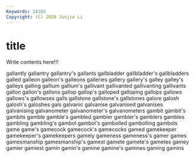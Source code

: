```yaml
---
Keywords: 14102
Copyright: (C) 2020 Junjie Li
---
```


# title

Write contents here!!!

gallantly
gallantry 
gallantry's 
gallants 
gallbladder 
gallbladder's 
gallbladders 
galled 
galleon 
galleon's 
galleons
galleries 
gallery 
gallery's 
galley 
galley's 
galleys 
galling 
gallium 
gallium's 
gallivant
gallivanted 
gallivanting 
gallivants 
gallon 
gallon's 
gallons 
gallop 
gallop's 
galloped 
galloping
gallops 
gallows 
gallows's 
gallowses 
galls 
gallstone 
gallstone's 
gallstones 
galore 
galosh
galosh's 
galoshes 
gals 
galvanic 
galvanise 
galvanised 
galvanises 
galvanising 
galvanometer 
galvanometer's
galvanometers 
gambit 
gambit's 
gambits 
gamble 
gamble's 
gambled 
gambler 
gambler's 
gamblers
gambles 
gambling 
gambling's 
gambol 
gambol's 
gambolled 
gambolling 
gambols 
game 
game's
gamecock 
gamecock's 
gamecocks 
gamed 
gamekeeper 
gamekeeper's 
gamekeepers 
gamely 
gameness 
gameness's
gamer 
games 
gamesmanship 
gamesmanship's 
gamest 
gamete 
gamete's 
gametes 
gamey 
gamier
gamiest 
gamin 
gamin's 
gamine 
gamine's 
gamines 
gaming 
gamins 
